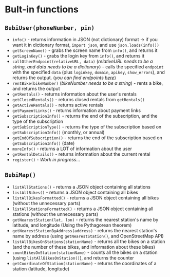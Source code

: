 # Bult-in functions

## `BubiUser(phoneNumber, pin)`

- `info()` - returns information in JSON (not dictionary) format -> if you want it in dictionary format, `import json`, and use `json.loads(info())`
- `getScreenName()` - grabs the screen name from `info()`, and returns it
- `getLoginKey()` - grabs the login key from `info()`, and returns it
- `callOtherEndpoint(relativeURL, data)` (*relativeURL needs to be a string, and data needs to be a dictionary*) - calls the specified `endpoint` with the specified `data` (plus `loginkey`, `domain`, `apikey`, `show_errors`), and returns the output. (*you can find endpoints [here](https://github.com/h0chi/nextbike-api-reverse-engineering)*)
- `rentBike(bikeNumber)` (*bikeNumber needs to be a string*) - rents a bike, and returns the output
- `getRentals()` - returns information about the user's rentals
- `getClosedRentals()` - returns closed rentals from `getRentals()`
- `getActiveRentals()` - returns active rentals
- `getPaymentLinks()` - returns information about payment links
- `getSubscriptionInfo()` - returns the end of the subscription, and the type of the subscription
- `getSubScriptionType()` - returns the type of the subscription based on `getSubscriptionInfo()` (monthly, or annual)
- `getEndOfSubscription()` - returns the end of the subscription based on `getSubscriptionInfo()` (date)
- `moreInfo()` - returns a LOT of information about the user
- `getRentalDetails()` - returns information about the current rental
- `register()` - *Work in progress...*

## `BubiMap()`

- `listAllStations()` - returns a JSON object containing all stations
- `listAllBikes()` - returns a JSON object containing all bikes
- `listAllBikesFormatted()` - returns a JSON object containing all bikes (without the unnecessary parts)
- `listAllStationsFormatted()` - returns a JSON object containing all stations (without the unnecessary parts)
- `getNearestStation(lat, lon)` - returns the nearest station's name by latitude, and longitude (Using the Pythagorean theorem)
- `getNearestStationByAddress(address)` - returns the nearest station's name by address (using `getNearestStation()`, and OpenStreetMap API)
- `listAllBikesOnStations(stationName)` - returns all the bikes on a station (and the number of these bikes, and information about these bikes)
- `countBikesOnStation(stationName)` - counts all the bikes on a station (using `listAllBikesOnStation()`), and returns the counter
- `getCoordinateOfStation(stationName)` - returns the coordinates of a station (latitude, longitude)

